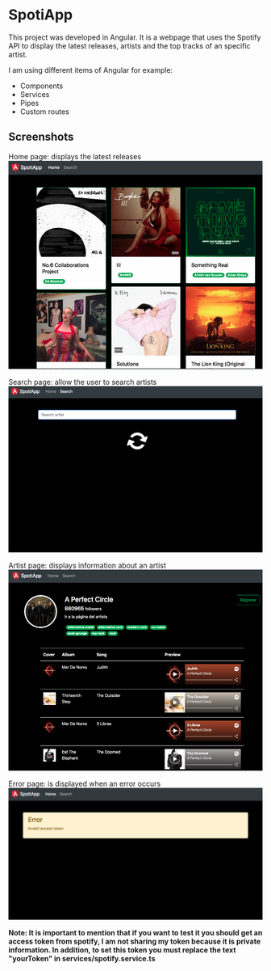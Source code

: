 # SpotiApp

This project was developed in Angular. It is a webpage that uses the Spotify API to display the latest releases, artists and the top tracks of an specific artist.

I am using different items of Angular for example:
+ Components
+ Services
+ Pipes
+ Custom routes

## Screenshots

Home page: displays the latest releases
![](path/new_releases.png?raw=true)

Search page: allow the user to search artists
![](path/search.png?raw=true)

Artist page: displays information about an artist
![](path/artist.png?raw=true)

Error page: is displayed when an error occurs
![](path/error.png?raw=true)

**Note: It is important to mention that if you want to test it you should get an access token from spotify, I am not sharing my token because it is private information. In addition, to set this token you must replace the text "yourToken" in services/spotify.service.ts**
